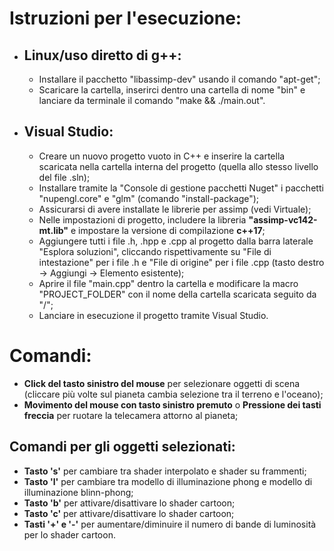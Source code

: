 <h1> Istruzioni per l'esecuzione: </h1>

<ul>
    <li>
        <h2>Linux/uso diretto di g++:</h2>
        <ul>
            <li>Installare il pacchetto "libassimp-dev" usando il comando "apt-get";</li>
            <li>Scaricare la cartella, inserirci dentro una cartella di nome "bin" e lanciare da terminale il comando "make && ./main.out".</li>
        </ul>
    </li>
    <li>
        <h2>Visual Studio:</li>
        <ul>
            <li>Creare un nuovo progetto vuoto in C++ e inserire la cartella scaricata nella cartella interna del progetto (quella allo stesso livello del file .sln);</li>
            <li>Installare tramite la "Console di gestione pacchetti Nuget" i pacchetti "nupengl.core" e "glm" (comando "install-package");</li>
            <li>Assicurarsi di avere installate le librerie per assimp (vedi Virtuale);</li>
            <li>Nelle impostazioni di progetto, includere la libreria <strong>"assimp-vc142-mt.lib"</strong> e impostare la versione di compilazione <strong>c++17</strong>;</li>
            <li>Aggiungere tutti i file .h, .hpp e .cpp al progetto dalla barra laterale "Esplora soluzioni", cliccando rispettivamente su "File di intestazione" per i file .h e "File di origine" per i file .cpp (tasto destro -> Aggiungi -> Elemento esistente);</li>
            <li>Aprire il file "main.cpp" dentro la cartella e modificare la macro "PROJECT_FOLDER" con il nome della cartella scaricata seguito da "/";</li>
            <li>Lanciare in esecuzione il progetto tramite Visual Studio.</li>
        </ul>
    </li>
</ul>

<h1> Comandi: </h1>

<ul>
    <li><strong>Click del tasto sinistro del mouse</strong> per selezionare oggetti di scena (cliccare più volte sul pianeta cambia selezione tra il terreno e l'oceano);</li>
    <li><strong>Movimento del mouse con tasto sinistro premuto</strong> o <strong>Pressione dei tasti freccia</strong> per ruotare la telecamera attorno al pianeta;</li>
</ul>
<h2>Comandi per gli oggetti selezionati:</h2>
<ul>
    <li><strong>Tasto 's'</strong> per cambiare tra shader interpolato e shader su frammenti;</li>
    <li><strong>Tasto 'l'</strong> per cambiare tra modello di illuminazione phong e modello di illuminazione blinn-phong;</li>
    <li><strong>Tasto 'b'</strong> per attivare/disattivare lo shader cartoon;</li>
    <li><strong>Tasto 'c'</strong> per attivare/disattivare lo shader cartoon;</li>
    <li><strong>Tasti '+' e '-'</strong> per aumentare/diminuire il numero di bande di luminosità per lo shader cartoon.</li>
</ul>